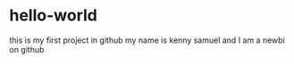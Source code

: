 # hello-world
this is my first project in github
my name is kenny samuel
and I am a newbi on github
